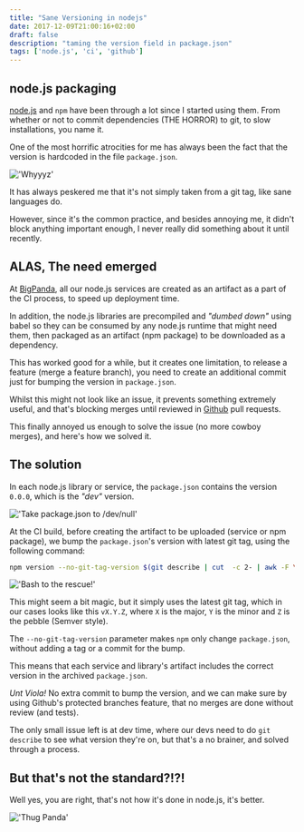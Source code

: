 ```yaml
---
title: "Sane Versioning in nodejs"
date: 2017-12-09T21:00:16+02:00
draft: false
description: "taming the version field in package.json"
tags: ['node.js', 'ci', 'github']
---
```


## node.js packaging

[node.js](https://nodejs.org) and `npm` have been through a lot since I started using them.
From whether or not to commit dependencies (THE HORROR) to git, to slow installations, you name it.

One of the most horrific atrocities for me has always been the fact that the version is hardcoded in the file `package.json`.

!['Whyyyz'](/images/why-hardcode.jpg)

It has always peskered me that it's not simply taken from a git tag, like sane languages do.

However, since it's the common practice, and besides annoying me, it didn't block anything important enough, I never really did something about it until recently.

## ALAS, The need emerged

At [BigPanda](https://bigpanda.io), all our node.js services are created as an artifact as a part of the CI process, to speed up deployment time.

In addition, the node.js libraries are precompiled and _"dumbed down"_ using babel so they can be consumed by any node.js runtime that might need them, then packaged as an artifact (npm package) to be downloaded as a dependency.

This has worked good for a while, but it creates one limitation, to release a feature (merge a feature branch), you need to create an additional commit just for bumping the version in `package.json`.

Whilst this might not look like an issue, it prevents something extremely useful, and that's blocking merges until reviewed in [Github](https://github.com) pull requests.

This finally annoyed us enough to solve the issue (no more cowboy merges), and here's how we solved it.

## The solution

In each node.js library or service, the `package.json` contains the version `0.0.0`, which is the _"dev"_ version.

!['Take package.json to /dev/null'](/images/take-package-json-to-dev-null.jpg)

At the CI build, before creating the artifact to be uploaded (service or npm package), we bump the `package.json`'s version with latest git tag, using the following command:

```bash
npm version --no-git-tag-version $(git describe | cut  -c 2- | awk -F \- '{print $1};')
```

!['Bash to the rescue!'](/images/here-i-bash.jpg)

This might seem a bit magic, but it simply uses the latest git tag, which in our cases looks like this `vX.Y.Z`, where `X` is the major, `Y` is the minor and `Z` is the pebble (Semver style).

The `--no-git-tag-version` parameter makes `npm` only change `package.json`, without adding a tag or a commit for the bump.

This means that each service and library's artifact includes the correct version in the archived `package.json`.

_Unt Viola!_ No extra commit to bump the version, and we can make sure by using Github's protected branches feature, that no merges are done without review (and tests).

The only small issue left is at dev time, where our devs need to do `git describe` to see what version they're on, but that's a no brainer, and solved through a process.

## But that's not the standard?!?!

Well yes, you are right, that's not how it's done in node.js, it's better.

!['Thug Panda'](/images/panda-deb.jpg)
